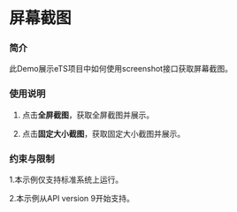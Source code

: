 # 屏幕截图

### 简介

 此Demo展示eTS项目中如何使用screenshot接口获取屏幕截图。

### 使用说明

1. 点击**全屏截图**，获取全屏截图并展示。

2. 点击**固定大小截图**，获取固定大小截图并展示。

### 约束与限制

1.本示例仅支持标准系统上运行。

2.本示例从API version 9开始支持。
